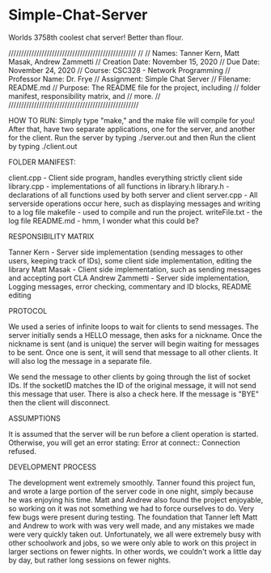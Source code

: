 # Simple-Chat-Server

Worlds 3758th coolest chat server!
Better than flour.

//////////////////////////////////////////////////
//
// Names: Tanner Kern, Matt Masak, Andrew Zammetti
// Creation Date: November 15, 2020
// Due Date: November 24, 2020
// Course: CSC328 - Network Programming
// Professor Name: Dr. Frye
// Assignment: Simple Chat Server
// Filename: README.md
// Purpose: The README file for the project, including
//          folder manifest, responsibility matrix, and 
//          more.
//  
///////////////////////////////////////////////////

HOW TO RUN: Simply type "make," and the make file will compile for you!
After that, have two separate applications, one for the server, and another
for the client.
Run the server by typing ./server.out
and then
Run the client by typing ./client.out


FOLDER MANIFEST:

client.cpp - Client side program, handles everything strictly client side
library.cpp - implementations of all functions in library.h 
library.h - declarations of all functions used by both server and client
server.cpp - All serverside operations occur here, such as displaying messages and writing to a log file
makefile - used to compile and run the project.
writeFile.txt - the log file
README.md - hmm, I wonder what this could be? 


RESPONSIBILITY MATRIX

Tanner Kern - Server side implementation (sending messages to other users, keeping track of IDs),
some client side implementation, editing the library
Matt Masak - Client side implementation, such as sending messages and accepting port CLA
Andrew Zammetti - Server side implementation, Logging messages, error checking, commentary and ID blocks, README editing


PROTOCOL

We used a series of infinite loops to wait for clients to send messages. The server initially
sends a HELLO message, then asks for a nickname. Once the nickname is sent (and is unique) the server
will begin waiting for messages to be sent. Once one is sent, it will send that message
to all other clients. It will also log the message in a separate file. 

We send the message to other clients by going through the list of socket IDs. If the socketID matches
the ID of the original message, it will not send this message that user. There is also a check here. 
If the message is "BYE" then the client will disconnect. 


ASSUMPTIONS

It is assumed that the server will be run before a client operation is started. Otherwise, you will get an error stating: Error at connect:: Connection refused.


DEVELOPMENT PROCESS

The development went extremely smoothly. Tanner found this project fun, and wrote a large
portion of the server code in one night, simply because he was enjoying his time. Matt and Andrew
also found the project enjoyable, so working on it was not something we had to force ourselves to do.
Very few bugs were present during testing. The foundation that Tanner left Matt and Andrew to work with
was very well made, and any mistakes we made were very quickly taken out. Unfortunately, we all 
were extremely busy with other schoolwork and jobs, so we were only able to work on this project
in larger sections on fewer nights. In other words, we couldn't work a little day by day, but rather 
long sessions on fewer nights. 

